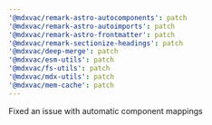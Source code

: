 ```yaml
---
'@mdxvac/remark-astro-autocomponents': patch
'@mdxvac/remark-astro-autoimports': patch
'@mdxvac/remark-astro-frontmatter': patch
'@mdxvac/remark-sectionize-headings': patch
'@mdxvac/deep-merge': patch
'@mdxvac/esm-utils': patch
'@mdxvac/fs-utils': patch
'@mdxvac/mdx-utils': patch
'@mdxvac/mem-cache': patch
---
```


Fixed an issue with automatic component mappings
